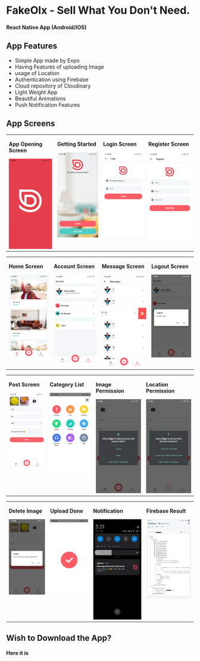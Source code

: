 # FakeOlx - Sell What You Don't Need. 
#### React Native App (Android/IOS)

## App Features
* Simple App made by Expo
* Having Features of uploading Image
* usage of Location
* Authentication using Firebase
* Cloud repository of Cloudinary
* Light Weight App
* Beautiful Animations
* Push Notification Features

## App Screens

<table>
  <tr>
    <td valign="top"><p><b>App Opening Screen</b></p><img src="https://github.com/manzars/Fake-Olx/blob/master/Images/splash%20page.jpg" width=100% height=100%></td>
    <td valign="top"><p><b>Getting Started</b></p><img src="https://github.com/manzars/Fake-Olx/blob/master/Images/get%20started.jpg" width=100% height=100%></td>
    <td valign="top"><p><b>Login Screen</b></p><img src="https://github.com/manzars/Fake-Olx/blob/master/Images/login.jpg" width=100% height=100%></td>
    <td valign="top"><p><b>Register Screen</b></p><img src="https://github.com/manzars/Fake-Olx/blob/master/Images/register.jpg" width=100% height=100%></td>
  </tr>
</table>
<table>
  <tr>
    <td valign="top"><p><b>Home Screen</b></p><img src="https://github.com/manzars/Fake-Olx/blob/master/Images/home.jpg" width=100% height=100%></td>
    <td valign="top"><p><b>Account Screen</b></p><img src="https://github.com/manzars/Fake-Olx/blob/master/Images/account.jpg" width=100% height=100%></td>
    <td valign="top"><p><b>Message Screen</b></p><img src="https://github.com/manzars/Fake-Olx/blob/master/Images/message.jpg" width=100% height=100%></td>
    <td valign="top"><p><b>Logout Screen</b></p><img src="https://github.com/manzars/Fake-Olx/blob/master/Images/logout.jpg" width=100% height=100%></td>
  </tr>
</table>
<table>
  <tr>
    <td valign="top"><p><b>Post Screen</b></p><img src="https://github.com/manzars/Fake-Olx/blob/master/Images/post.jpg" width=100% height=100%></td>
    <td valign="top"><p><b>Category List</b></p><img src="https://github.com/manzars/Fake-Olx/blob/master/Images/category%20list.jpg" width=100% height=100%></td>
    <td valign="top"><p><b>Image Permission</b></p><img src="https://github.com/manzars/Fake-Olx/blob/master/Images/image%20permission.jpg" width=100% height=100%></td>
    <td valign="top"><p><b>Location Permission</b></p><img src="https://github.com/manzars/Fake-Olx/blob/master/Images/location%20permission.jpg" width=100% height=100%></td>
  </tr>
</table>
<table>
  <tr>
    <td valign="top"><p><b>Delete Image</b></p><img src="https://github.com/manzars/Fake-Olx/blob/master/Images/delete%20image.jpg" width=100% height=100%></td>
    <td valign="top"><p><b>Upload Done</b></p><img src="https://github.com/manzars/Fake-Olx/blob/master/Images/done.jpg" width=100% height=100%></td>
    <td valign="top"><p><b>Notification</b></p><img src="https://github.com/manzars/Fake-Olx/blob/master/Images/notification.jpg" width=100% height=100%></td>
    <td valign="top"><p><b>Firebase Result</b></p><img src="https://github.com/manzars/Fake-Olx/blob/master/Images/firebase.jpg" width=100% height=100%></td>
  </tr>
</table>

## Wish to Download the App?
#### Here it is
